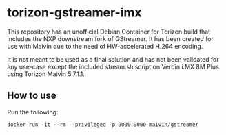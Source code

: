 # torizon-gstreamer-imx

This repository has an unofficial Debian Container for Torizon build that includes
the NXP downstream fork of GStreamer. It has been created for use with Maivin
due to the need of HW-accelerated H.264 encoding.

It is not meant to be used as a final solution and has not been validated for
any use-case except the included stream.sh script on Verdin i.MX 8M Plus using
Torizon Maivin 5.7.1.1.

## How to use ##

Run the following:

```
docker run -it --rm --privileged -p 9000:9000 maivin/gstreamer
```

